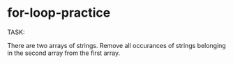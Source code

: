 # for-loop-practice

TASK: 

There are two arrays of strings. Remove all occurances of strings belonging in the second array from the first array.